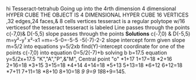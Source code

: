   hi  Tesseract-tetrahub 
Going up into the 4rth dimension 
4 dimensional
HYPER CUBE THE OBJECT IS 4 DIMENSIONAL HYPER CUBE 16 VERTICES
,32 edges,24 faces,& 8 cells vertices tesseract is a regular polytope w/16 verticesof the tesseract tesseract is labeled
Line passes through the points 
c(-7,0)& D(-5,5) slope passes through the points
           **Solutions**
           c(-7,0) & D(-5,5)
           m=y²-y¹
           x²-x1 =m=-5-0=-5-5
           -5(-7)-2-2
           slope intercept 
           form given slope
m=5/2 into equations y=5/2xb find(Y)-intercept coordinate for one of the points c(-7,0) into equation 0=5/2(-7)+b solving b
b=17.5 equation y=5/2x+17.5 
                  "K","A","P",&"M", 
                Central point "o" 
*1+17  1+17=18
*2+16  2+16=18
*3+15  3+15=18
*4+14  4+14=18
*5+13  5+13=18
*6+12  6+12=18
*7+11  7+11=18
*8+10  8+10=18
*9     9=9
18*8+9=145.
<!doctypehtml>  <html>  <head>  <title>
    </title>
        </head>
       </body>
             </html>
        <p>
              </p>
          <H2>
                    <strong>
                <em>
Functions, while, if, & else,<,> ,==,&!="x,y=10+2x
x=1 then y≠12
  x2+ then y=14 '12345'x&y are true Base 10 or decimal 10 symbols
hexadecimal 16 symbols numerals "1" "9" represents value 0-9
letter "Å" "F" valves 10,15 case insensitive bb74 BB74
nbble 1001, hexadecimal 11 0-F" 00-FF",
    function graph xy(x,y)
{
   ...
}
   this site is the <b> best website </b> ever:
                                 ":Function point;"
       f(x)=x3-3x²-111x+1212 point p(4;12)
  Graph f(x) tangent line a+b f(x) tangent line at
     p(4,-12
f(x) and evaluate at x=4 dirivitive of the f(x) valuate @x=4
dirivitive of the f(x) is f¹(x)=3x²-6x-111 evaluating
 f¹(x) at x=4 f¹(4)=3(4)²-6(4)-111=15.
     Independent variable function is defined
f(2)=2²-5x2+6=0
f(3)=3²-5×3+6=0 To find the domain of the function f(x)=x²-5x+6
                        **solution**
 The domain of the function is the sets of all possible values of the independent variable for which the function is defined in other words
  it is the set of all values that can be substituted into the independent variable without causing the function to be undefined
For the function f(x)=x²-5x+6 the domain is all real numbers since there are no restrictions on The values that can be substituted into x. This means the function is defined for all real numbers.
 Therefore the domain function f(x)=x²-5x+6.is the set of all real numbers, which can be expressed mathematically as Domain (-∞,∞).
       f(x)=x³+3x²-6x-8/4x-8 factor numberator
  f(x)=(x-2)(x²+5x+4)/(4x-2) cancel the common factor of (x-2) in
 the numerator and denominator f(x)=x²+5x+4 The numberator is a 
quadratic function which can be solved using the quadratic formula
    x=-b±√b²-4ac/2a where a,b, & c are the coefficients of quadratic equation ax²+bx+c=0.In this case a=1 b=5 & c=4 x=-5±√5²-4(1)(4).
  x=-5±√25-16/2 (x=-5±3/2) so solutions are x=1&x=-4 domain of all real numbers except for x=2&x=0.
                     coordinates of the point 0
  OP=⟨x,y,z⟩.the vector Or written as OR=⟨x0y0,z0⟩+0R the vector can
   also be expressed as 0R
OR=⟨x0,y0z'⟩x-x-0,
     =
-6x²+36x-59=0
x=-b±√b²-4ac/2a
(a)&(b)&(c) are all coefficients of quadratic equation 
a=-6 b=36 & c=-59 substitute these values into the quadratic formula 
x=-36±√36²-4(-6)(-59)/2(-6) simplifying this expression 
x=-36±√1296+1404/-12 x=-36±√2700/-12 x=-36±30/-12
  these are two possible solutions 
x=-36+30/-12=-6/-12=1/2
x=-36-30/-12=-66/-12=11/2
solution -6x²+36x-59=0 & x=1/2 & x=11/2
  simplifying 4•(2b+4) **solution**
=8b+16-3=8b+13 the expression is
8b+13.
rdrr.io bit64 pk.A53
class vectors 64bit
i5class()
type of()
i.e number with decimals 
(:)-tells R to generate senqence from 1,10
"L" 
##[1]"integer" 
×<-c(1:10)
# veiw vector 
##[1]1,2,3,4,5,6,7,8,9,10
#class(×)
×<-sample(1:10,10)
# veiw vector 
×
##[1]3,10,2,8,6,9,1,7,5,4
# view data class(×)
##[1]-integer 
#number i square root of f1-1
 n=6,×=3.6
sigma=21.6,sigma×²=98.56
s×=2.03961,ó× 1.86190
sum of(×)>>21.6
× sqsum(×)98.56
sigma sqroot()                  "Homogeneous differential equation" 
         d²×/d+²+k×=0 form ×(+)=e^{rt} substituting differential 
  r²ert+kert=0(r²+k)ert=0(r²+k)=0 r=±√ki
      Linear combinations of e^{rt}
"value of r obtained 
×(t)=Ae^{(\sqrt{k}I)}+Ben{(-1sqrt{k}i}t}Evlers formula e^{ix}=cos(×)+isin(×)
×(t)=A cos(√kt)+Bsin(√kt),wz√k final solution ×(t)=A cos(wt)+Bsin(wt) Initial conditions×(0)&×(0).
                  2nd Order of Linear homogeneous 
                     "constant & coefficients" 
     m d²×/d+2+ 
c/m d×/d+=0
   d²×/d+²+ 
c/m d×²/d+ let
   w=√c/m
  d²×/d+²+ w²×=0
 solution of form ×(t)=ert=0
substituting differential equation
r²ert+w²ert=0
Dividing ert r²+w2=0
quadratic two roots:r=±iw,
where i=√-1
General solution of Linear
combinations of 2roots ×(t)=Aeiwt+Be-iwt
Evlers rule eio=cos(0)+isin(0)
×(t)=Acos(wt)+Bsin(wt)
A&B are determined 
×(0)&d×/dt=0
            ×=0.3t+0.5,×(0)=Acos(0)
=A=0.9,×π/4)=0.2
       given differential 
 d×+0.3×=0.9 sin(0.54)
ef0.3d+=e0.3tsin(0,5t)
ef 0.3dt=e0.3t
e0.3t d×/dt+×axis
×(t)=Acos(wt)+Bsin(wt)
×(0)=0.5&v(0)=0tw Bsin(0)=0.5
v(0)=wAsin(0)+wBcos(0)=0
A=0.5 0=-w(0,5))sin(0)+wBcos(0)
0=0+wB=>B=0 A=0.5&B=0
w=√k/m w partical given k&m
 w period of oscillatiors T T=0
T=2π/w×=0.5 T=T/4t,0.5
f=№
all	to	 
                    "f(x) family f(x)'s"
f(×)=5-2×f(×),×=3×=3
f(3)=5-2(3)f(3)=5-6
f(3)=-1f(×)×=3 is f(3)=-1
f(×)=5-2× find f(3)&f(f(2))
                       **solution**
f(3) f(3)=5-2(3)=-1
f(f(3))f(f(3))=f(-1)=5-2(-1)=7
f(3)=-1&f(f(3))=7
                          "domains"
f(×)=log-{10}(×-3)
Intercepts:f(×)=2*×
Intercepts y=4×-3
domain of fn=(-1)^n
periodically f(0)=sec^2(0)
550 018 214

                         "status" 

                      MATRIX (A*B)+TRANSPOSE
                 (A/B)+Inverse CA*B+V(2))1rst Term
     Matrix(A*B)^T=C(AB)^T=1rst Inverse C A*#Bv(c^2))^2,Terms ×+20
    Third number is ×+20+30=×+50,×+(×+20)+(×+50)=3×+70 sum of 3
  numbers is 90,3×+70=90× for ×=73 numbers are 7,27,57 answers is
  7,27,57.numerical value. 
"-0.085571".Remaining numbers after valve(1.171498,0.41667) first ratio geometric series another constant respectively Identity valve-0.085571".remaining numbers after valve(1.171498,0.041667)
first ratio geometric series another constant respectively identity valve -0.085571
9.08571428×(5714285.208285714-5657143.425833337)×333333336.9140 simplify expression 
 5657143.4258 33337=57142.5714
  9.08571428×57142.85714=516905.128×333333336.9140=1.72388304×1012
answer
1.72388304×1012
buttonstroke(3,0,0,-70) >> stroke: 3,0,0,-70
buttongradient(26.0,5,-40,-10) >> gradient:  26.0,5,-40,-10
backgroundshift(-20) >> background shift:  -20
inputbackground(Azure) >> background color to Azure
quizsound(on)
favorite(FVinvest) >> favorite app. = FVinvest
Bn(n,p,x)=C(n,x)*p^x*q^(n-x)
Bncdf(n,p,s,x)=summ(Bn(n,p,v),v,s,x)
poi(x)=mˣ/(eᵐ*!(x))
buttonstroke(3,0,0,-70) >> stroke: 3,0,0,-70
buttongradient(26.0,5,-40,-10) >> gradient:  26.0,5,-40,-10
backgroundshift(-20) >> background shift:  -20
inputbackground(Azure) >> background color to Azure
quizsound(on)
favorite(FVinvest) >> favorite app. = FVinvest
Bn(n,p,x)=C(n,x)*p^x*q^(n-x)
Bncdf(n,p,s,x)=summ(Bn(n,p,v),v,s,x)
poi(x)=mˣ/(eᵐ*!(x))
ver(Feb. 2022) >> ver= Feb. 2022
buttonstroke(3,0,0,-70) >> stroke: 3,0,0,-70
buttongradient(26.0,5,-40,-10) >> gradient:  26.0,5,-40,-10
backgroundshift(-20) >> background shift:  -20
inputbackground(Azure) >> background color to Azure
quizsound(on)
favorite(FVinvest) >> favorite app. = FVinvest
ver(Feb. 2022) >> ver= Feb. 2022
q=1-p
s=0
Bn(n,p,x)=C(n,x)*p^x*q^(n-x)
Bncdf(n,p,s,x)=summ(Bn(n,p,v),v,s,x)
poi(x)=mˣ/(eᵐ*!(x))
a=0
i^1+a1=
// Speed of light (m⋅s-1)
c=299792458
// Charge of an electron (C)
q=1.602176565E-19
// Universal gravitational constant(N⋅m2/kg2)
G=6.67384E-11
// Planck’s constant (eV⋅s)
h=4.135667662E-15
// Dirac’s constant(eV⋅s)
ħ=6.582119514E-16
// Boltzmann’s constant (eV⋅K-1)
k=8.6173324E-5
// Avogadro’s constant 	(mol−1)
NA=6.022140857E23
// Mass of an electron 	(kg)
mₑ=9.10938291E-31
//Mass of a proton (kg)
mₚ=1.672621777E-27
// Mass of a neutron(kg)
mₙ=1.674927351E-27
//Permittivity of free space (F/m)
ε₀=8.854187817E-12
//Permeability of free space(N⋅A-2)
μ₀=π*4E-7
//Bohr radius (m)
a₀=5.2917721092E-11
﻿clear()
r=DiscountRate/100
NPV(r)=CashArrival*(1-1/(1+r)^Periods)/r-InvestAmount
NPV=NPV(r)
IRR=solve(NPV(x),x,0.0001)*100
dialog(NPV/IRR fixed.Net Present Value and Internal Rate of Return with fixed cash arrival. DiscountRate and IRR in % per period.,InvestAmount,DiscountRate,Periods,CashArrival,// Results //,NPV,IRR)clear() >> ()  is invalid operator
r=DiscountRate/100
NPV(r)=CashArrival*(1-1/(1+r)^Periods)/r-InvestAmount
NPV=NPV(r)
IRR=solve(NPV(x),x,0.0001)*100
dialog(NPV/IRR fixed.Net Present Value and Internal Rate of Return with fixed cash arrival. DiscountRate and IRR in % per period.,InvestAmount,DiscountRate,Periods,CashArrival,// Results //,NPV,IRR) >> Dialog
buttonstroke(3,0,0,-70) >> stroke: 3,0,0,-70
buttongradient(26.0,5,-40,-10) >> gradient:  26.0,5,-40,-10
backgroundshift(-20) >> background shift:  -20
inputbackground(Azure) >> background color to Azure
quizsound(on)
favorite(FVinvest) >> favorite app. = FVinvest
Bn(n,p,x)=C(n,x)*p^x*q^(n-x)
Bncdf(n,p,s,x)=summ(Bn(n,p,v),v,s,x)
poi(x)=mˣ/(eᵐ*!(x))
ver(Feb. 2022) >> ver= Feb. 2022
buttonstroke(3,0,0,-70) >> stroke: 3,0,0,-70
buttongradient(26.0,5,-40,-10) >> gradient:  26.0,5,-40,-10
backgroundshift(-20) >> background shift:  -20
inputbackground(Azure) >> background color to Azure
quizsound(on)
favorite(FVinvest) >> favorite app. = FVinvest
ver(Feb. 2022) >> ver= Feb. 2022
q=1-p
s=0
Bn(n,p,x)=C(n,x)*p^x*q^(n-x)
Bncdf(n,p,s,x)=summ(Bn(n,p,v),v,s,x)
poi(x)=mˣ/(eᵐ*!(x))
a=0
i^1+a1=
// Speed of light (m⋅s-1)
c=299792458
// Charge of an electron (C)
q=1.602176565E-19
// Universal gravitational constant(N⋅m2/kg2)
G=6.67384E-11
// Planck’s constant (eV⋅s)
h=4.135667662E-15
// Dirac’s constant(eV⋅s)
ħ=6.582119514E-16
// Boltzmann’s constant (eV⋅K-1)
k=8.6173324E-5
// Avogadro’s constant 	(mol−1)
NA=6.022140857E23
// Mass of an electron 	(kg)
mₑ=9.10938291E-31
//Mass of a proton (kg)
mₚ=1.672621777E-27
// Mass of a neutron(kg)
mₙ=1.674927351E-27
//Permittivity of free space (F/m)
ε₀=8.854187817E-12
//Permeability of free space(N⋅A-2)
μ₀=π*4E-7
//Bohr radius (m)
a₀=5.2917721092E-11
fixed.Netbuttonstroke(3,0,0,-70) >> stroke: 3,0,0,-70
buttongradient(26.0,5,-40,-10) >> gradient:  26.0,5,-40,-10
backgroundshift(-20) >> background shift:  -20
inputbackground(Azure) >> background color to Azure
quizsound(on)
favorite(FVinvest) >> favorite app. = FVinvest
Bn(n,p,x)=C(n,x)*p^x*q^(n-x)
Bncdf(n,p,s,x)=summ(Bn(n,p,v),v,s,x)
poi(x)=mˣ/(eᵐ*!(x))
ver(Feb. 2022) >> ver= Feb. 2022
buttonstroke(3,0,0,-70) >> stroke: 3,0,0,-70
buttongradient(26.0,5,-40,-10) >> gradient:  26.0,5,-40,-10
backgroundshift(-20) >> background shift:  -20
inputbackground(Azure) >> background color to Azure
quizsound(on)
favorite(FVinvest) >> favorite app. = FVinvest
ver(Feb. 2022) >> ver= Feb. 2022
q=1-p
s=0
Bn(n,p,x)=C(n,x)*p^x*q^(n-x)
Bncdf(n,p,s,x)=summ(Bn(n,p,v),v,s,x)
poi(x)=mˣ/(eᵐ*!(x))
a=0
i^1+a1=
// Speed of light (m⋅s-1)
c=299792458
// Charge of an electron (C)
q=1.602176565E-19
// Universal gravitational constant(N⋅m2/kg2)
G=6.67384E-11
// Planck’s constant (eV⋅s)
h=4.135667662E-15
// Dirac’s constant(eV⋅s)
ħ=6.582119514E-16
// Boltzmann’s constant (eV⋅K-1)
k=8.6173324E-5
// Avogadro’s constant 	(mol−1)
NA=6.022140857E23
// Mass of an electron 	(kg)
mₑ=9.10938291E-31
//Mass of a proton (kg)
mₚ=1.672621777E-27
// Mass of a neutron(kg)
mₙ=1.674927351E-27
//Permittivity of free space (F/m)
ε₀=8.854187817E-12
//Permeability of free space(N⋅A-2)
μ₀=π*4E-7
//Bohr radius (m)
a₀=5.2917721092E-11
buttonstroke(3,0,0,-70) >> stroke: 3,0,0,-70
buttongradient(26.0,5,-40,-10) >> gradient:  26.0,5,-40,-10
backgroundshift(-20) >> background shift:  -20
inputbackground(Azure) >> background color to Azure
quizsound(on)
favorite(FVinvest) >> favorite app. = FVinvest
Bn(n,p,x)=C(n,x)*p^x*q^(n-x)
Bncdf(n,p,s,x)=summ(Bn(n,p,v),v,s,x)
poi(x)=mˣ/(eᵐ*!(x))
eweb@brand88.com
eweb@brand88.com
=5.2917721092E-11=8.854187817E-12eweb@
https://brand88.com
=1.674927351E-27=1.672621777E-272022fixed.Net
     Integer's 1:0≤p(x)≤=x,20+1=1
$1,11,111,1111,\1
11... 1100... 00
(A-b)Mod-2017=0 where
a,b
1:0≤P(x)≤=x2:0+1=1
x|y
0|2
1|2  (a-b)=f(x+h)f(x),=1
(a-b)¥=x,1:y,1(0.0)
x|y
0|0
1|1
(a-b)+2017
1:0≤p(x)≤1=x=2:0+1=12:0+1
111√2017
4985.12356918...
1111111√2017
4.26064157×10-2
2+2=4/2017
√2241110887/1111111
0.42060633
1
Clear()
//linear equations
a1=1+2-1+2
a2=2+2+2+12
a3=1-1+2+5
A=(a1,a2,a3)
linear(A)
linear(a1,a2,a3)
linear(1+2-1+2,2+2+2+12,1-1+2+5)
      (Report(½(321)7×½)"
 Linear(A)>>
     1.0
     2.0
     3.0
Linear(a1,a2,a3)>>
      1.0
      2.0
      3.0
Linear(1+2-1+2,2+2+2+12,1-1+2+5)>>
      1.0
      2.0
      3.0
(Report(½(321)*7×½)">>
Java.lang.no.format.exception for input string
"2nullnullnullnullnull
(∞x+c)
X-intercepts:(none)
Y-intercepts:(∞)
½k(k=1,2,...,6);
4BUILD.
Tetragrammaton-2013
// Copyright 2013 
The Chromium only one author EL'elyon Raphaiam 
Bradford. All rights
 reserved.
//Only for natives of this source code is  by a Tetra-AI-Open source license that can be
// found in the 
2013LICENSE file.

// This is a shem that injects Chrome specific definitions into sqlite3 
// BUILD. Jesus uses this instead of building the sq.lite-3 yaml directly.
9
// We prefix chrome/to SQ.Lite's exported symbols, so that we don't clash with
// other SQLite libraries loaded by the system libraries. This only matters when
// using the component build, where our SQ.Lite's symbols are visible to the
// dynamic library loader.
include/TetragrammatonYJ/source/EL-RAA/BLB/rename/exports. 

include/sq.lite/sq.lite-3/shem/fix-up

#include/sq.lite/</source Tetragrammaton-Y.J-BLB>/sq.lite-3&#33;I Love you.
     CDF.Enterdistribution.Enterclear()
q=1-p
s=0
Bn(n,p,x)=C(n,x)*p^x*q^(n-x)
Bncdf(n,p,s,x)=summ(Bn(n,p,v),v,s,x)
poi(x)=mˣ/(eᵐ*!(x))
a=0
inputselect(CDF(Cumulative Density Function) . Select one,single side normal,dialog(single side tail normal CDF. area from  negative infinity up to  z value and it's  compliment.\nThis can be used for one side hypothesis test P value calculation.\nSymmetric property is used for quick calculation as you can see from answer formula. ,z,0.5+CDF(n,z)/2,0.5-CDF(n,z)/2),both tail combined normal,dialog(both tails combined normal CDF.\nThis can be used for both tail hypothesis test. no need to double as calculated value inculdes both sides.\nEnter  z value greater than   0,z,CDF(n,z),1-CDF(n,z)),student t distribution,
dialog(t distribution CDF. Enter t value and degree of freedom(n) which is  smaller than sample size by 1,t,n,CDF(T,t,n),1-CDF(T,t,n)),χ² distribution,dialog(χ² distribtion CDF.Enter x₂ and degree of freedom,x₂,n,CDF(χ²,x₂,n),1-CDF(χ²,x₂,n)),F distribution ,dialog(F distribution.Enter f value; degree of freedoms(n1,n2),f,n1,n2,CDF(F,f,n1,n2),1-CDF(F,f,n1,n2)),Binomial CDF,dialog(Binomial CDF. n= number of trials\n p = known  or given probability for each trial \n s=start or lower limit; default=zero \n x= number of maximum hit or success\n Answers are cumulative probability up to x success and it's complement ,n,p,s,x,Bncdf(n,p,s,x),1-Bncdf(n,p,s,x),list(Bn(n,p,u),u,s,x,no)),Poission CDF,dialog(Poisson CDF. Enter average event number(m usually given from question) and \nstart(a usually 0) and end(b) for summation\n(a and b are rounded down to integers if non integers are entered)\n Poisson distribution function; poi(x)=mˣ/(eᵐ*!(x)),m,a,b,summ(poi(x),x,a,b),1-summ(poi(x),x,a,b),list(poi(x),x,a,b,no)),inverse normal CDF,dialog(Inverse normal CDF.Enter p values in range for multiple calculations.( example = 0.01,0.05,0.1 increasing order separated by , ) Output is a list of p and z value pair  for each  p. It is resource intensive due to many  integrations inside of equation. However recalculation is quick by memorizing. ,range,list(solve(0.5+CDF(n,x)/2-p,x),p,range,no)),inverse t CDF,dialog(Inverse t CDF.Enter degree of freedom; df and p values range for multiple calculations.( example = 0.01,0.05,0.1 increasing order separated by , ) Output is a list of p and z value pair  for each  p. It is resource intensive due to many  integrations inside of equation. However recalculation is quick by memorizing. ,df,range,list(solve(CDF(t,x,df)-p,x),p,range,no)))
